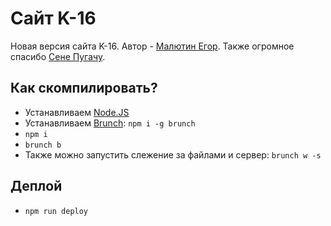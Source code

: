 # Сайт K-16

Новая версия сайта K-16. Автор - [Малютин Егор](https://github.com/malyutinegor). Также огромное спасибо [Сене Пугачу](https://github.com/upisfree).

## Как скомпилировать?
* Устанавливаем [Node.JS](http://nodejs.org/download)
* Устанавливаем [Brunch](brunch.io): ```npm i -g brunch```
* ```npm i```
* ```brunch b```
* Также можно запустить слежение за файлами и сервер: ```brunch w -s```

## Деплой
* ```npm run deploy```